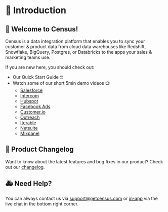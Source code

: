 # 🏡 Introduction

## 👋 Welcome to Census! 

Census is a data integration platform that enables you to sync your customer & product data from cloud data warehouses like Redshift, Snowflake, BigQuery, Postgres, or Databricks to the apps your sales & marketing teams use.

If you are new here, you should check out:

* Our Quick Start Guide 🤓 
* Watch some of our short 5min demo videos 📺
  * [Salesforce](https://www.youtube.com/watch?v=K-qmPOweyUU)
  * [Intercom](https://www.youtube.com/watch?v=RCKO3w-qw9g)
  * [Hubspot](https://www.youtube.com/watch?v=pkbmg-TmTiY)
  * [Facebook Ads](https://www.youtube.com/watch?v=0_jr7dv-FWE)
  * [Customer.io](https://www.youtube.com/watch?v=sRYnagj_gIE)
  * [Outreach](https://www.loom.com/share/c55ef1006cfc4d5eb310c7151861c978)
  * [Iterable](https://www.loom.com/share/27415b2fa0a3404cb2107f2ad2fcb98b)
  * [Netsuite](https://www.youtube.com/watch?v=ITZzrwtCf7M)
  * [Mixpanel](https://www.youtube.com/watch?v=q-JxGTsORfE)

## 🎊 Product Changelog

Want to know about the latest features and bug fixes in our product? Check out our [changelog](https://whatsnew.getcensus.com/).

## 🚑 Need Help?

You can always contact us via support@getcensus.com or [in-app](https://app.getcensus.com) via the live chat in the bottom right corner.

